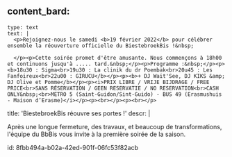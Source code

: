 content_bard:
  -
    type: text
    text: |
      <p>Rejoignez-nous le samedi <b>19 février 2022</b> pour célébrer ensemble la réouverture officielle du BiestebroekBis !&nbsp;
      
      </p><p>Cette soirée promet d'être amusante. Nous commençons à 18h00 et continuons jusqu'à ..... tard.&nbsp;</p><p>Programme :&nbsp;</p><p><b>18u30 : Sigma<br>19u30 : La clinik du dr Poembak<br>20u45 : Les Fanfoireux<br>22u00 : GIRUCU</b></p><p><b>+ DJ Wait'See, DJ KIKS &amp; DJ Olive et Pomme</b></p><p><i>PRIX LIBRE / VRIJE BIJDRAGE / FREE PRICE<br>SANS RÉSERVATION / GEEN RESERVATIE / NO RESERVATION<br>CASH ONLY&nbsp;<br>METRO 5 (Saint-Guidon/Sint-Guido) - BUS 49 (Erasmushuis - Maison d’Erasme)</i></p><p><br></p><p><br></p>
      
title: 'BiestebroekBis réouvre ses portes !'
descr: |
  <p>Après une longue fermeture, des travaux, et beaucoup de transformations, l'équipe du BbBis vous invite à la première soirée de la saison.
  </p>
  
id: 8fbb494a-b02a-42ed-901f-06fc53f82acb
